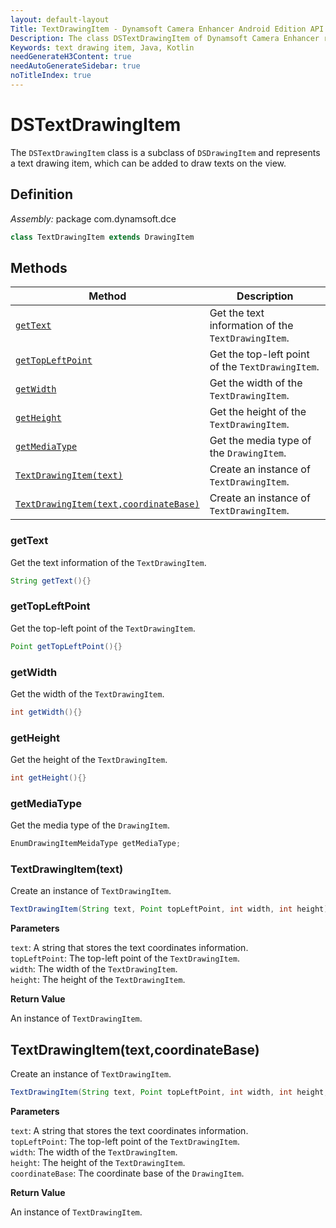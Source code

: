 ```yaml
---
layout: default-layout
Title: TextDrawingItem - Dynamsoft Camera Enhancer Android Edition API Reference
Description: The class DSTextDrawingItem of Dynamsoft Camera Enhancer represents a text drawing item, which can be added to draw texts on the view.
Keywords: text drawing item, Java, Kotlin
needGenerateH3Content: true
needAutoGenerateSidebar: true
noTitleIndex: true
---
```


# DSTextDrawingItem

The `DSTextDrawingItem` class is a subclass of `DSDrawingItem` and represents a text drawing item, which can be added to draw texts on the view.

## Definition

*Assembly:* package com.dynamsoft.dce

```java
class TextDrawingItem extends DrawingItem
```

## Methods

| Method | Description |
|------- |-------------|
| [`getText`](#gettext) | Get the text information of the `TextDrawingItem`. |
| [`getTopLeftPoint`](#gettopleftpoint) | Get the top-left point of the `TextDrawingItem`. |
| [`getWidth`](#getwidth) | Get the width of the `TextDrawingItem`. |
| [`getHeight`](#getheight) | Get the height of the `TextDrawingItem`. |
| [`getMediaType`](#getmediatype) | Get the media type of the `DrawingItem`. |
| [`TextDrawingItem(text)`](#textdrawingitemtext) | Create an instance of `TextDrawingItem`. |
| [`TextDrawingItem(text,coordinateBase)`](#textdrawingitemtextcoordinatebase) | Create an instance of `TextDrawingItem`. |

### getText

Get the text information of the `TextDrawingItem`.

```java
String getText(){}
```

### getTopLeftPoint

Get the top-left point of the `TextDrawingItem`.

```java
Point getTopLeftPoint(){}
```

### getWidth

Get the width of the `TextDrawingItem`.

```java
int getWidth(){}
```

### getHeight

Get the height of the `TextDrawingItem`.

```java
int getHeight(){}
```

### getMediaType

Get the media type of the `DrawingItem`.

```java
EnumDrawingItemMeidaType getMediaType;
```

### TextDrawingItem(text)

Create an instance of `TextDrawingItem`.

```java
TextDrawingItem(String text, Point topLeftPoint, int width, int height){}
```

**Parameters**

`text`: A string that stores the text coordinates information.  
`topLeftPoint`: The top-left point of the `TextDrawingItem`.  
`width`: The width of the `TextDrawingItem`.  
`height`: The height of the `TextDrawingItem`.  

**Return Value**

An instance of `TextDrawingItem`.

## TextDrawingItem(text,coordinateBase)

Create an instance of `TextDrawingItem`.

```java
TextDrawingItem(String text, Point topLeftPoint, int width, int height, EnumCoordinateBase coordinateBase){}
```

**Parameters**

`text`: A string that stores the text coordinates information.  
`topLeftPoint`: The top-left point of the `TextDrawingItem`.  
`width`: The width of the `TextDrawingItem`.  
`height`: The height of the `TextDrawingItem`.  
`coordinateBase`: The coordinate base of the `DrawingItem`.

**Return Value**

An instance of `TextDrawingItem`.
